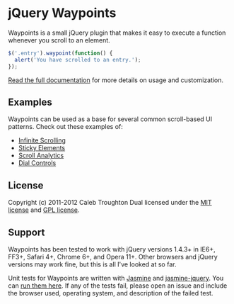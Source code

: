# jQuery Waypoints

Waypoints is a small jQuery plugin that makes it easy to execute a function whenever you scroll to an element.

```js
$('.entry').waypoint(function() {
  alert('You have scrolled to an entry.');
});
```

[Read the full documentation](http://imakewebthings.github.com/jquery-waypoints/#documentation) for more details on usage and customization.

## Examples

Waypoints can be used as a base for several common scroll-based UI patterns. Check out these examples of:

- [Infinite Scrolling](http://imakewebthings.github.com/jquery-waypoints/infinite-scroll)
- [Sticky Elements](http://imakewebthings.github.com/jquery-waypoints/sticky-elements)
- [Scroll Analytics](http://imakewebthings.github.com/jquery-waypoints/scroll-analytics)
- [Dial Controls](http://imakewebthings.github.com/jquery-waypoints/dial-controls)

## License

Copyright (c) 2011-2012 Caleb Troughton
Dual licensed under the [MIT license](https://github.com/imakewebthings/jquery-waypoints/blob/master/MIT-license.txt) and [GPL license](https://github.com/imakewebthings/jquery-waypoints/blob/master/GPL-license.txt).

## Support

Waypoints has been tested to work with jQuery versions 1.4.3+ in IE6+, FF3+, Safari 4+, Chrome 6+, and Opera 11+.  Other browsers and jQuery versions may work fine, but this is all I've looked at so far.

Unit tests for Waypoints are written with [Jasmine](http://pivotal.github.com/jasmine/) and [jasmine-jquery](https://github.com/velesin/jasmine-jquery).  You can [run them here](http://imakewebthings.github.com/jquery-waypoints/test/). If any of the tests fail, please open an issue and include the browser used, operating system, and description of the failed test.